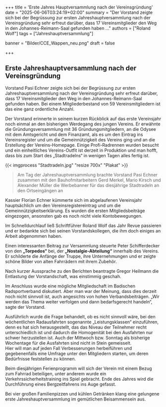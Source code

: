 +++
title = 'Erste Jahres Hauptversammlung nach der Vereinsgründung'
date = "2025-06-06T03:24:19+02:00"
summary = "Der Vorstand zeigte sich bei der Begrüssung zur ersten Jahreshauptversammlung nach der Vereinsgründung sehr erfreut darüber, dass 17 Vereinsmitglieder den Weg in den Johannes-Reimann-Saal gefunden haben ..."
authors = ["Roland Wolf"]
tags = ["Jahreshauptversammlung"]

banner = "Bilder/CCE_Wappen_neu.png"
draft = false

+++
## Erste Jahreshauptversammlung nach der Vereinsgründung

Vorstand Pasi Echner zeigte sich bei der Begrüssung zur ersten Jahreshauptversammlung nach der Vereinsgründung sehr erfreut darüber, dass 17 Vereinsmitglieder den Weg in den Johannes-Reimann-Saal gefunden haben. Bei einem Mitgliederbestand von 59 Vereinsmitgliedern ist das eine ganz ordentliche Anzahl.

Der Vorstand erinnerte in seinem kurzen Rückblick auf das erste Vereinsjahr noch einmal an den bisherigen Werdegang des jungen Vereins. Er erwähnte die Gründungsversammlung mit 36 Gründungsmitgliedern, an die Odysee mit dem Amtsgericht und dem Finanzamt, als es um den Eintrag ins Vereinsregister und um die Gemeinnützigkeit des Vereins ging und an die Erstellung der Vereins-Homepage. Einige Profi-Radrennen wurden besucht und ein einheitliches Vereins-Outfit ist derzeit in Produktion und man hofft, dass bis zum Start des „Stadtradelns“ in wenigen Tagen alles fertig ist.

{{< imgprocess "Stadtradeln.jpg" "resize 700x" "Plakat" >}}

> Am Tag  der Jahreshauptversammlung brachte Vorstand Pasi Echner zusammen mit den Bauhofmitarbeitern Gerd Merkel, Mario Kirsch und Alexander Müller die Werbebanner für das diesjährige Stadtradeln an den Ortseingängen an

Kassier Florian Echner kümmerte sich im abgelaufenen Vereinsjahr hauptsächlich um den Vereinsregistereintrag und um die Gemeinnützigkeitserklärung. Es wurden die ersten Mitgliedsbeiträge eingezogen, ansonsten gab es noch nicht viele Kontobewegungen.

Im Schnelldurchlauf ließ Schriftführer Roland Wolf das Jahr Revue passieren und er bedankte sich bei seinen Vorstandskollegen, die ihm doch einiges an Arbeit abgenommen haben.

Einen interessanten Beitrag zur Versammlung steuerte Peter Schifferdecker von den **„Torpedos“** bei, der **„Nostalgie-Abteilung“** innerhalb des Vereins. Er schilderte die Anfänge der Truppe, ihre Unternehmungen und er zeigte schöne Bilder von alten Fahrrädern mit ihrem Zubehör.

Nach kurzer Aussprache zu den Berichten beantragte Gregor Heilmann die Entlastung der Vorstandschaft, was einstimmig geschah.

Im Anschluss wurde eine mögliche Mitgliedschaft im Badischen Radsportverband diskutiert. Aber man war der Meinung, dass dies derzeit noch nicht sinnvoll ist, auch angesichts von hohen Verbandsbeiträgen. „Wir werden das Thema weiter verfolgen und dann bedarfsgerecht handeln“, sagte der Vorstand.

Ausführlich wurde die Frage behandelt, ob es nicht sinnvoll wäre, bei den wöchentlichen Radausfahrten sogenannte „Leistungsklassen“ einzuführen, denn es hat sich herausgestellt, das das Niveau der Teilnehmer recht unterschiedlich ist und dadurch die Homogenität bei den Ausfahrten nur schwer herzustellen ist. Auch der Mittwoch bzw. Sonntag als bisherige Wochentage für die Ausfahrten sind nicht in Stein gemeisselt.  
Hier will man auf jeden Fall Verbesserungen herbeiführen und gegebenenfalls eine Umfrage unter den Mitgliedern starten, um deren Bedürfnisse feststellen zu können.

Beim diesjährigen Ferienprogramm will sich der Verein mit einem Bezug zum Fahrrad beteiligen, unter anderem wurde ein Verkehrssicherheitstraining ins Spiel gebracht. Ende des Jahres wird die Durchführung eines Bergzeitfahrens ins Auge gefasst.

Bei vier großen Familienpizzen und kühlen Getränken klang eine gelungene erste Jahreshauptversammlung im  gemütlichen Beisammensein aus.
